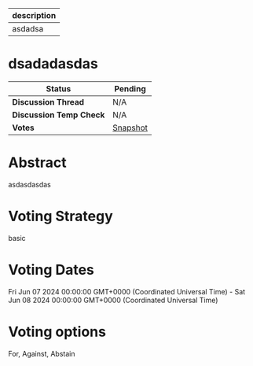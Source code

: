 | description |
| ----------- |
| asdadsa     |

# dsadadasdas


  | **Status**            | Pending                                                                                                                                      |
  | --------------------- | ------------------------------------------------------------------------------------------------------------------------------------------- |
  | **Discussion Thread** |  N/A                                                                                              |
  | **Discussion Temp Check** |  N/A                                                                                              |
  | **Votes**             | [Snapshot](https://snapshot.org/#/ens.eth/proposal/9)                                                                                                                                     |
  

# Abstract 
 asdasdasdas



# Voting Strategy 
 basic

# Voting Dates 
 Fri Jun 07 2024 00:00:00 GMT+0000 (Coordinated Universal Time) - Sat Jun 08 2024 00:00:00 GMT+0000 (Coordinated Universal Time)

# Voting options 
 For, Against, Abstain

